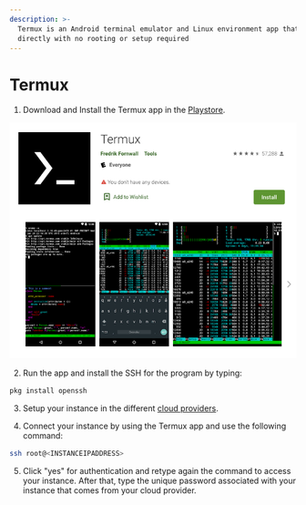 ```yaml
---
description: >-
  Termux is an Android terminal emulator and Linux environment app that works
  directly with no rooting or setup required
---
```


# Termux

1. Download and Install the Termux app in the [Playstore](https://play.google.com/store/apps/details?id=com.termux&hl=en).

![](../../../.gitbook/assets/image%20%28138%29.png)

2. Run the app and install the SSH for the program by typing:

```bash
pkg install openssh
```

3. Setup your instance in the different [cloud providers](../../cloud-guides/).

4. Connect your instance by using the Termux app and use the following command:

```bash
ssh root@<INSTANCEIPADDRESS>
```

5. Click "yes" for authentication and retype again the command to access your instance. After that, type the unique password associated with your instance that comes from your cloud provider.

